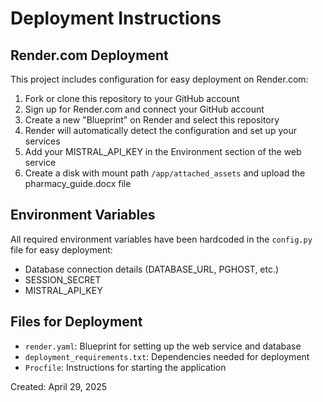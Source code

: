 # Deployment Instructions

## Render.com Deployment

This project includes configuration for easy deployment on Render.com:

1. Fork or clone this repository to your GitHub account
2. Sign up for Render.com and connect your GitHub account
3. Create a new "Blueprint" on Render and select this repository
4. Render will automatically detect the configuration and set up your services
5. Add your MISTRAL_API_KEY in the Environment section of the web service
6. Create a disk with mount path `/app/attached_assets` and upload the pharmacy_guide.docx file

## Environment Variables

All required environment variables have been hardcoded in the `config.py` file for easy deployment:
- Database connection details (DATABASE_URL, PGHOST, etc.)
- SESSION_SECRET
- MISTRAL_API_KEY

## Files for Deployment

- `render.yaml`: Blueprint for setting up the web service and database
- `deployment_requirements.txt`: Dependencies needed for deployment
- `Procfile`: Instructions for starting the application

Created: April 29, 2025